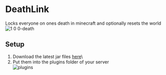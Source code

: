 # DeathLink

Locks everyone on ones death in minecraft and optionally resets the world\
![1 0 0-death](https://github.com/user-attachments/assets/3837975b-2cef-4c39-876b-e5b948a8ca39)

## Setup

1. Download the latest jar files [here](https://github.com/ItsLeMax/DeathLink/releases/latest)\
2. Put them into the plugins folder of your server\
![plugins](https://github.com/user-attachments/assets/1d61e5c2-54ec-4adf-a9c1-a13658cacc6f)